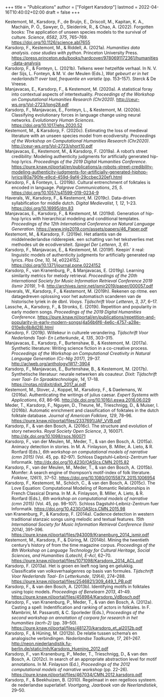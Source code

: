 +++
title = "Publications"
author = ["Folgert Karsdorp"]
lastmod = 2022-04-16T10:40:02+02:00
draft = false
+++

<!-- (<a href="#citeproc_bib_item_1">2022</a>, <a href="#citeproc_bib_item_2">2021a</a>, <a href="#citeproc_bib_item_3">2021b</a>, <a href="#citeproc_bib_item_5">2020b</a>, <a href="#citeproc_bib_item_6">2020c</a>, <a href="#citeproc_bib_item_4">2020a</a>, <a href="#citeproc_bib_item_9">2019c</a>, <a href="#citeproc_bib_item_14">2019h</a>, <a href="#citeproc_bib_item_16">2019j</a>, <a href="#citeproc_bib_item_12">2019f</a>, <a href="#citeproc_bib_item_13">2019g</a>, <a href="#citeproc_bib_item_8">2019b</a>, <a href="#citeproc_bib_item_11">2019e</a>, <a href="#citeproc_bib_item_15">2019i</a>, <a href="#citeproc_bib_item_10">2019d</a>, <a href="#citeproc_bib_item_7">2019a</a>, <a href="#citeproc_bib_item_18">2017b</a>, <a href="#citeproc_bib_item_17">2017a</a>, <a href="#citeproc_bib_item_21">2016c</a>, <a href="#citeproc_bib_item_19">2016a</a>, <a href="#citeproc_bib_item_20">2016b</a>, <a href="#citeproc_bib_item_24">2015c</a>, <a href="#citeproc_bib_item_23">2015b</a>, <a href="#citeproc_bib_item_22">2015a</a>, <a href="#citeproc_bib_item_26">2014b</a>, <a href="#citeproc_bib_item_25">2014a</a>, <a href="#citeproc_bib_item_27">2013a</a>, <a href="#citeproc_bib_item_28">2013b</a>, <a href="#citeproc_bib_item_29">2012a</a>, <a href="#citeproc_bib_item_31">2012c</a>, <a href="#citeproc_bib_item_30">2012b</a>, <a href="#citeproc_bib_item_32">2010</a>) -->

<style>.csl-entry{text-indent: -1.5em; margin-left: 1.5em;}</style><div class="csl-bib-body">
  <div class="csl-entry"><a id="citeproc_bib_item_1"></a>Kestemont, M., Karsdorp, F., de Bruijn, E., Driscoll, M., Kapitan, K. A., Macháin, P. Ó., Sawyer, D., Sleiderink, R., &#38; Chao, A. (2022). Forgotten books: The application of unseen species models to the survival of culture. <i>Science</i>, <i>6582, 375</i>, 765–769. <a href="https://doi.org/10.1126/science.abl7655">https://doi.org/10.1126/science.abl7655</a></div>
  <div class="csl-entry"><a id="citeproc_bib_item_2"></a>Karsdorp, F., Kestemont, M., &#38; Riddell, A. (2021a). <i>Humanities data analysis. case studies with python</i>. Princeton University Press. <a href="https://press.princeton.edu/books/hardcover/9780691172361/humanities-data-analysis">https://press.princeton.edu/books/hardcover/9780691172361/humanities-data-analysis</a></div>
  <div class="csl-entry"><a id="citeproc_bib_item_3"></a>Karsdorp, F., &#38; Fonteyn, L. (2021b). Telkens weer hetzelfde verhaal. In N. V. der Sijs, L. Fonteyn, &#38; M. V. der Meulen (Eds.), <i>Wat gebeurt er in het nederlands?! over taal, frequentie en variatie</i> (pp. 153–157). Sterck &#38; De Vreese.</div>
  <div class="csl-entry"><a id="citeproc_bib_item_4"></a>Manjavacas, E., Karsdorp, F., &#38; Kestemont, M. (2020a). A statistical foray into contextual aspects of intertextuality. <i>Proceedings of the Workshop on Computational Humanities Research (Chr2020)</i>. <a href="http://ceur-ws.org/Vol-2723/long28.pdf">http://ceur-ws.org/Vol-2723/long28.pdf</a></div>
  <div class="csl-entry"><a id="citeproc_bib_item_5"></a>Karsdorp, F., Manjavacas, E., Fonteyn, L., &#38; Kestemont, M. (2020b). Classifying evolutionary forces in language change using neural networks. <i>Evolutionary Human Sciences</i>. <a href="https://doi.org/10.1017/ehs.2020.52">https://doi.org/10.1017/ehs.2020.52</a></div>
  <div class="csl-entry"><a id="citeproc_bib_item_6"></a>Kestemont, M., &#38; Karsdorp, F. (2020c). Estimating the loss of medieval literature with an unseen species model from ecodiversity. <i>Proceedings of the Workshop on Computational Humanities Research (Chr2020)</i>. <a href="http://ceur-ws.org/Vol-2723/short10.pdf">http://ceur-ws.org/Vol-2723/short10.pdf</a></div>
  <div class="csl-entry"><a id="citeproc_bib_item_7"></a>Manjavacas, E., Kestemont, M., &#38; Karsdorp, F. (2019a). A robot’s street credibility: Modeling authenticity judgments for artificially generated hip-hop lyrics. <i>Proceedings of the 2019 Digital Humanities Conference</i>. <a href="https://pure.knaw.nl/portal/en/publications/a-robots-street-credibility-modeling-authenticity-judgments-for-artificially-generated-hiphop-lyrics(80a790fe-e9cd-459d-9af4-29ccbec320ef).html">https://pure.knaw.nl/portal/en/publications/a-robots-street-credibility-modeling-authenticity-judgments-for-artificially-generated-hiphop-lyrics(80a790fe-e9cd-459d-9af4-29ccbec320ef).html</a></div>
  <div class="csl-entry"><a id="citeproc_bib_item_8"></a>Karsdorp, F., &#38; Fonteyn, L. (2019b). Cultural entrenchment of folktales is encoded in language. <i>Palgrave Communications</i>, <i>25, 5</i>. <a href="https://doi.org/10.1057/s41599-019-0234-9">https://doi.org/10.1057/s41599-019-0234-9</a></div>
  <div class="csl-entry"><a id="citeproc_bib_item_9"></a>Haverals, W., Karsdorp, F., &#38; Kestemont, M. (2019c). Data-driven syllabification for middle dutch. <i>Digital Medievalist</i>, <i>1, 12</i>, 1–23. <a href="https://doi.org/10.16995/dm.83 ">https://doi.org/10.16995/dm.83 </a></div>
  <div class="csl-entry"><a id="citeproc_bib_item_10"></a>Manjavacas, E., Karsdorp, F., &#38; Kestemont, M. (2019d). Generation of hip-hop lyrics with hierarchical modeling and conditional templates. <i>Proceedings of the 12th International Conference on Natural Language Generation</i>. <a href="https://www.inlg2019.com/assets/papers/46_Paper.pdf">https://www.inlg2019.com/assets/papers/46_Paper.pdf</a></div>
  <div class="csl-entry"><a id="citeproc_bib_item_11"></a>Kestemont, M., &#38; Karsdorp, F. (2019e). Het atlantis van de middelnederlandse ridderepiek. een schatting van het tekstverlies met methodes uit de ecodiversiteit. <i>Spiegel Der Letteren</i>, <i>3, 61</i>.</div>
  <div class="csl-entry"><a id="citeproc_bib_item_12"></a>Karsdorp, F., Manjavacas, E., &#38; Kestemont, M. (2019f). Keepin’ it real: linguistic models of authenticity judgments for artificially generated rap lyrics. <i>Plos One</i>, <i>10, 14</i>, e0224152. <a href="https://doi.org/10.1371/journal.pone.0224152">https://doi.org/10.1371/journal.pone.0224152</a></div>
  <div class="csl-entry"><a id="citeproc_bib_item_13"></a>Karsdorp, F., van Kranenburg, P., &#38; Manjavacas, E. (2019g). Learning similarity metrics for melody retrieval. <i>Proceedings of the 20th International Society for Music Information Retrieval Conference 2019 (Ismir 2019)</i>, 1–8. <a href="http://archives.ismir.net/ismir2019/paper/000057.pdf">http://archives.ismir.net/ismir2019/paper/000057.pdf</a></div>
  <div class="csl-entry"><a id="citeproc_bib_item_14"></a>Haverals, W., Karsdorp, F., &#38; Kestemont, M. (2019h). Rekenen op ritme. een datagedreven oplossing voor het automatisch scanderen van de historische lyriek in de dbnl. <i>Vooys. Tijdschrift Voor Letteren</i>, <i>3, 37</i>, 6–17.</div>
  <div class="csl-entry"><a id="citeproc_bib_item_15"></a>Lassche, A., Karsdorp, F., &#38; Stronks, E. (2019i). Repetition and popularity in early modern songs. <i>Proceedings of the 2019 Digital Humanities Conference</i>. <a href="https://pure.knaw.nl/portal/en/publications/repetition-and-popularity-in-early-modern-songs(4a56b6f6-4e6c-4757-a28e-010e8c6b8d28).html">https://pure.knaw.nl/portal/en/publications/repetition-and-popularity-in-early-modern-songs(4a56b6f6-4e6c-4757-a28e-010e8c6b8d28).html</a></div>
  <div class="csl-entry"><a id="citeproc_bib_item_16"></a>Karsdorp, F. (2019j). Willekeur in culturele verandering. <i>Tijdschrift Voor Nederlands Taal- En Letterkunde</i>, <i>4, 135</i>, 303–315.</div>
  <div class="csl-entry"><a id="citeproc_bib_item_17"></a>Manjavacas, E., Karsdorp, F., Burtenshaw, B., &#38; Kestemont, M. (2017a). Synthetic literature: Writing science fiction in a co-creative process. <i>Proceedings of the Workshop on Computational Creativity in Natural Language Generation (Cc-Nlg 2017)</i>, 29–37. <a href="http://aclweb.org/anthology/W17-3904">http://aclweb.org/anthology/W17-3904</a></div>
  <div class="csl-entry"><a id="citeproc_bib_item_18"></a>Karsdorp, F., Manjavacas, E., Burtenshaw, B., &#38; Kestemont, M. (2017b). Synthetische literatuur: neurale netwerken als coauteur. <i>Dixit: Tijdschrift over Taal- En Spraaktechnologie</i>, <i>14</i>, 17–18. <a href="https://notas.nl/dixit/dixit_2017_ai.pdf">https://notas.nl/dixit/dixit_2017_ai.pdf</a></div>
  <div class="csl-entry"><a id="citeproc_bib_item_19"></a>Kestemont, M., Stover, J., Koppel, M., Karsdorp, F., &#38; Daelemans, W. (2016a). Authenticating the writings of julius caesar. <i>Expert Systems with Applications</i>, <i>63</i>, 86–96. <a href="http://dx.doi.org/10.1016/j.eswa.2016.06.029">http://dx.doi.org/10.1016/j.eswa.2016.06.029</a></div>
  <div class="csl-entry"><a id="citeproc_bib_item_20"></a>Meder, T., Karsdorp, F., Nguyen, D., Theune, M., Trieschnigg, D., &#38; Muiser, I. (2016b). Automatic enrichment and classification of folktales in the dutch folktale database. <i>Journal of American Folklore</i>, <i>129</i>, 78–96. <a href="https://pure.knaw.nl/portal/files/2337691/JAF_VVB.pdf">https://pure.knaw.nl/portal/files/2337691/JAF_VVB.pdf</a></div>
  <div class="csl-entry"><a id="citeproc_bib_item_21"></a>Karsdorp, F., &#38; van den Bosch, A. (2016c). The structure and evolution of story networks. <i>Royal Society Open Science</i>, <i>3</i>, 160071. <a href="http://dx.doi.org/10.1098/rsos.160071">http://dx.doi.org/10.1098/rsos.160071</a></div>
  <div class="csl-entry"><a id="citeproc_bib_item_22"></a>Karsdorp, F., van der Meulen, M., Meder, T., &#38; van den Bosch, A. (2015a). Animacy detection in stories. In M. A. Finlayson, B. Miller, A. Lieto, &#38; R. Ronfard (Eds.), <i>6th workshop on computational models of narrative (cmn 2015)</i> (Vol. 45, pp. 82–97). Schloss Dagstuhl–Leibniz-Zentrum fuer Informatik. <a href="http://dx.doi.org/10.4230/OASIcs.CMN.2015.82">http://dx.doi.org/10.4230/OASIcs.CMN.2015.82</a></div>
  <div class="csl-entry"><a id="citeproc_bib_item_23"></a>Karsdorp, F., van der Meulen, M., Meder, T., &#38; van den Bosch, A. (2015b). Momfer: A search engine of thompson’s motif-index of folk literature. <i>Folklore</i>, <i>126</i>(1), 37–52. <a href="https://doi.org/10.1080/0015587X.2015.1006954">https://doi.org/10.1080/0015587X.2015.1006954</a></div>
  <div class="csl-entry"><a id="citeproc_bib_item_24"></a>Karsdorp, F., Kestemont, M., Schöch, C., &#38; van den Bosch, A. (2015c). The Love Equation: Computational Modeling of Romantic Relationships in French Classical Drama. In M. A. Finlayson, B. Miller, A. Lieto, &#38; R. Ronfard (Eds.), <i>6th workshop on computational models of narrative (cmn 2015)</i> (Vol. 45, pp. 98–107). Schloss Dagstuhl–Leibniz-Zentrum fuer Informatik. <a href="https://doi.org/10.4230/OASIcs.CMN.2015.98">https://doi.org/10.4230/OASIcs.CMN.2015.98</a></div>
  <div class="csl-entry"><a id="citeproc_bib_item_25"></a>van Kranenburg, P., &#38; Karsdorp, F. (2014a). Cadence detection in western traditional stanzaic songs using melodic and textual features. <i>15th International Society for Music Information Retrieval Conference (Ismir 2014)</i>, 391–396. <a href="https://pure.knaw.nl/portal/files/943009/Kranenburg_2014_ismir.pdf">https://pure.knaw.nl/portal/files/943009/Kranenburg_2014_ismir.pdf</a></div>
  <div class="csl-entry"><a id="citeproc_bib_item_26"></a>Kestemont, M., Karsdorp, F., &#38; Düring, M. (2014b). Mining the twentieth century’s history of from the time magazine corpus. <i>Proceedings of the 8th Workshop on Language Technology for Cultural Heritage, Social Sciences, and Humanities (Latech), E-Acl</i>, 62–70. <a href="https://pure.knaw.nl/portal/files/1071098/Karsdorp_2014_ACL.pdf">https://pure.knaw.nl/portal/files/1071098/Karsdorp_2014_ACL.pdf</a></div>
  <div class="csl-entry"><a id="citeproc_bib_item_27"></a>Karsdorp, F. (2013a). Het is groen en leeft nog lang en gelukkig. Classificatie van volksverhaalgenres op basis van formules. <i>Tijdschrift Voor Nederlands Taal- En Letterkunde</i>, <i>129</i>(4), 274–288. <a href="https://pure.knaw.nl/portal/files/2546821/309_449_1_PB.pdf">https://pure.knaw.nl/portal/files/2546821/309_449_1_PB.pdf</a></div>
  <div class="csl-entry"><a id="citeproc_bib_item_28"></a>Karsdorp, F., &#38; van den Bosch, A. (2013b). Identifying motifs in folktales using topic models. <i>Proceedings of Benelearn 2013</i>, 41–49. <a href="https://pure.knaw.nl/portal/files/458984/Karsdorp_VdBosch.pdf">https://pure.knaw.nl/portal/files/458984/Karsdorp_VdBosch.pdf</a></div>
  <div class="csl-entry"><a id="citeproc_bib_item_29"></a>Karsdorp, F., van Kranenburg, P., Meder, T., &#38; van den Bosch, A. (2012a). Casting a spell: Indentification and ranking of actors in folktales. In F. Mambrini, M. Passarotti, &#38; C. Sporleder (Eds.), <i>Proceedings of the second workshop on annotation of corpora for research in het humanities (acrh-2)</i> (pp. 39–50). <a href="https://pure.knaw.nl/portal/files/481270/karsdorp_et_al2012b.pdf">https://pure.knaw.nl/portal/files/481270/karsdorp_et_al2012b.pdf</a></div>
  <div class="csl-entry"><a id="citeproc_bib_item_30"></a>Karsdorp, F., &#38; Hüning, M. (2012b). De relatie tussen schema’s en analogische verbindingen. <i>Nederlandse Taalkunde</i>, <i>17</i>, 261–267. <a href="http://neon.niederlandistik.fu-berlin.de/static/mh/Karsdorp_Huening_2012.pdf">http://neon.niederlandistik.fu-berlin.de/static/mh/Karsdorp_Huening_2012.pdf</a></div>
  <div class="csl-entry"><a id="citeproc_bib_item_31"></a>Karsdorp, F., van Kranenburg, P., Meder, T., Trieschnigg, D., &#38; van den Bosch, A. (2012c). In search of an appropriate abstraction level for motif annotations. In M. Finlayson (Ed.), <i>Proceedings of the 2012 computational models of narrative workshop</i> (pp. 22–26). <a href="https://pure.knaw.nl/portal/files/467034/CMN.2012.karsdorp.pdf">https://pure.knaw.nl/portal/files/467034/CMN.2012.karsdorp.pdf</a></div>
  <div class="csl-entry"><a id="citeproc_bib_item_32"></a>Karsdorp, F., &#38; Beekhuizen, B. (2010). Regelmaat in een regelloos systeem. de nederlandse superlatief. <i>Voortgang, Jaarboek van de Neerlandistiek</i>, 29–50.</div>
</div>

